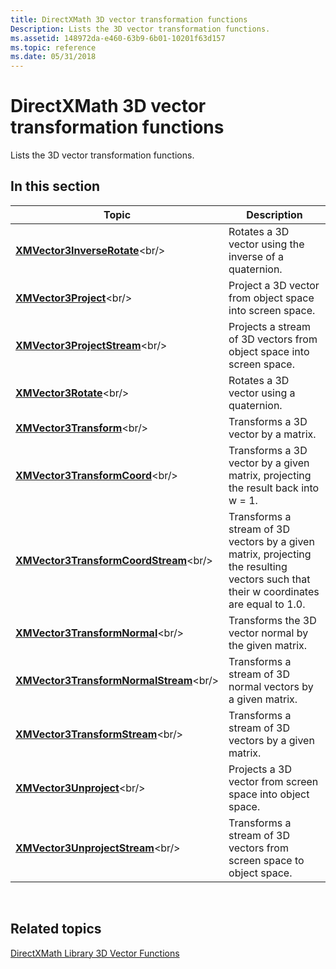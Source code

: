 ```yaml
---
title: DirectXMath 3D vector transformation functions
Description: Lists the 3D vector transformation functions.
ms.assetid: 148972da-e460-63b9-6b01-10201f63d157
ms.topic: reference
ms.date: 05/31/2018
---
```


# DirectXMath 3D vector transformation functions

Lists the 3D vector transformation functions.

## In this section



| Topic                                                                               | Description                                                                                                                                      |
|-------------------------------------------------------------------------------------|--------------------------------------------------------------------------------------------------------------------------------------------------|
| [**XMVector3InverseRotate**](https://msdn.microsoft.com/library/Ee420818(v=VS.85).aspx)<br/>                 | Rotates a 3D vector using the inverse of a quaternion.<br/>                                                                                |
| [**XMVector3Project**](https://msdn.microsoft.com/library/Ee420934(v=VS.85).aspx)<br/>                             | Project a 3D vector from object space into screen space.<br/>                                                                              |
| [**XMVector3ProjectStream**](https://msdn.microsoft.com/library/Hh404776(v=VS.85).aspx)<br/>                 | Projects a stream of 3D vectors from object space into screen space.<br/>                                                                  |
| [**XMVector3Rotate**](https://msdn.microsoft.com/library/Ee420941(v=VS.85).aspx)<br/>                               | Rotates a 3D vector using a quaternion.<br/>                                                                                               |
| [**XMVector3Transform**](https://msdn.microsoft.com/library/Ee420942(v=VS.85).aspx)<br/>                         | Transforms a 3D vector by a matrix.<br/>                                                                                                   |
| [**XMVector3TransformCoord**](https://msdn.microsoft.com/library/Ee420943(v=VS.85).aspx)<br/>               | Transforms a 3D vector by a given matrix, projecting the result back into w = 1.<br/>                                                      |
| [**XMVector3TransformCoordStream**](https://msdn.microsoft.com/library/Hh404778(v=VS.85).aspx)<br/>   | Transforms a stream of 3D vectors by a given matrix, projecting the resulting vectors such that their w coordinates are equal to 1.0.<br/> |
| [**XMVector3TransformNormal**](https://msdn.microsoft.com/library/Ee420945(v=VS.85).aspx)<br/>             | Transforms the 3D vector normal by the given matrix.<br/>                                                                                  |
| [**XMVector3TransformNormalStream**](https://msdn.microsoft.com/library/Hh404779(v=VS.85).aspx)<br/> | Transforms a stream of 3D normal vectors by a given matrix.<br/>                                                                           |
| [**XMVector3TransformStream**](https://msdn.microsoft.com/library/Hh404780(v=VS.85).aspx)<br/>             | Transforms a stream of 3D vectors by a given matrix.<br/>                                                                                  |
| [**XMVector3Unproject**](https://msdn.microsoft.com/library/Ee420949(v=VS.85).aspx)<br/>                         | Projects a 3D vector from screen space into object space.<br/>                                                                             |
| [**XMVector3UnprojectStream**](https://msdn.microsoft.com/library/Hh404782(v=VS.85).aspx)<br/>             | Transforms a stream of 3D vectors from screen space to object space.<br/>                                                                  |



 

## Related topics

<dl> <dt>

[DirectXMath Library 3D Vector Functions](ovw-xnamath-reference-functions-vector3.md)
</dt> </dl>

 

 





